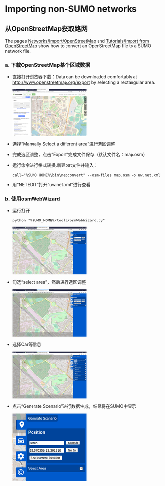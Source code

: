 # Importing non-SUMO networks

## 从OpenStreetMap获取路网

The pages [Networks/Import/OpenStreetMap](https://sumo.dlr.de/docs/Networks/Import/OpenStreetMap.html) and [Tutorials/Import from OpenStreetMap](https://sumo.dlr.de/docs/Tutorials/Import_from_OpenStreetMap.html) show how to convert an OpenStreetMap file to a SUMO network file.

### a. 下载OpenStreetMap某个区域数据

- 直接打开浏览器下载：Data can be downloaded comfortably at http://www.openstreetmap.org/export by selecting a rectangular area.
  
  <img src="./openstreetmap界面.png" width=50% align=top>
  
- 选择“Manually Select a different area”进行选区调整
- 完成选区调整，点击“Export”完成文件保存（默认文件名：map.osm）
- 运行命令进行格式转换.新建bat文件并输入：
  
  ```dos
  call="%SUMO_HOME%\bin\netconvert" --osm-files map.osm -o uw.net.xml
  ```

- 用“NETEDIT”打开“uw.net.xml”进行查看

### b. 使用osmWebWizard

- 运行打开
  
  ```dos
  python "%SUMO_HOME%/tools/osmWebWizard.py"
  ```

  <img src="./openstreetmap界面2.png" width=50% align=top>

- 勾选“select area”，然后进行选区调整
  
  <img src="./openstreetmap界面3.png" width=50% align=top>
- 选择Car等信息
  
  <img src="./openstreetmap界面4.png" width=50% align=top>
- 点击“Generate Scenario”进行数据生成，结果将在SUMO中显示
  
  <img src="./openstreetmap界面5.png" width=50% align=top>